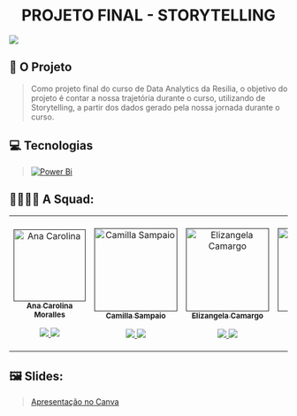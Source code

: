 <h1 align="center" > PROJETO FINAL - STORYTELLING </h1>

<img src ='https://www.canva.com/design/DAFRkWNOaDE/watch' align='center'/>

## 🎯 **O Projeto**
>Como projeto final do curso de Data Analytics da Resilia, o objetivo do projeto é contar a nossa trajetória durante o curso, utilizando de Storytelling, a partir dos dados gerado pela nossa jornada durante o curso.

## 💻 **Tecnologias**
> [![Power Bi](https://img.shields.io/badge/power_bi-F2C811?style=for-the-badge&logo=powerbi&logoColor=black)](https://powerbi.microsoft.com/pt-br/)



## 👩‍💻👨‍💻 **A Squad:**

<table align="center">

<td align="center"><br>
        <a href="">
            <img src="https://user-images.githubusercontent.com/40433498/200732083-e087e49e-97e5-42f7-afe4-4bd6b9f090f1.PNG" width="130px;" alt="Ana Carolina" style="max-width:100%;">
            <br><sub><b>Ana Carolina Moralles</b></sub><br>
        <p align="center">
            </a>    
            <a href="https://github.com/amoralles">
                   <img src="https://img.shields.io/badge/-Github-000?style=flat-square&logo=Github&logoColor=white&link=https://github.com/amoralles">
            </a>
            <a href="#" alt="Linkedin">
  <a href="https://www.linkedin.com/in/carolinamoralles/" target="_blank"> <img src="https://img.shields.io/badge/-Linkedin-0e76a8?style=flat-square&logo=Linkedin&logoColor=white"/>
       </p>
</td>
  <td align="center"><br>
        <a href="">
            <img src="https://user-images.githubusercontent.com/40433498/200732086-4479263d-bfe3-4d26-863b-a304756005dd.jpg" width="150px;" alt="Camilla Sampaio" style="max-width:100%;">
            <br><sub><b>Camilla Sampaio</b></sub><br>
        <p align="center">
            </a>    
            <a href="https://www.linkedin.com/in/camillasampaioo/">
                   <img src="https://img.shields.io/badge/-Github-000?style=flat-square&logo=Github&logoColor=white&link=https://github.com/camillasampaioo">
            </a>
            <a href="#" alt="Linkedin">
  <a href="https://www.linkedin.com/in/camillasampaioo/" target="_blank"> <img src="https://img.shields.io/badge/-Linkedin-0e76a8?style=flat-square&logo=Linkedin&logoColor=white"/>
       </p>
</td>
<td align="center"><br>
        <a href="">
            <img src="https://user-images.githubusercontent.com/40433498/174670820-6b28fdd7-b343-430f-87a9-76e63ad32265.jpg" width="150px;" align="center"; alt="Elizangela Camargo" style="max-width:100%;">
            <br><sub><b>Elizangela Camargo</b></sub><br>
        <p align="center">
            </a>    
            <a href="https://github.com/elizangela-camargo">
                   <img src="https://img.shields.io/badge/-Github-000?style=flat-square&logo=Github&logoColor=white&link=https://github.com/elizangela-camargo">
            </a>
              <a href="#" alt="Linkedin">
              <a href="https://www.linkedin.com/in/elizangela-camargo-3ab908144/" target="_blank"> <img src="https://img.shields.io/badge/-Linkedin-0e76a8?style=flat-square&logo=Linkedin&logoColor=white"/> 
       </p>
       
 </td>
  <td align="center"><br>
        <a href="">
            <img src="https://user-images.githubusercontent.com/40433498/200732085-80a402e7-cf58-44d8-92da-e19d083e4961.jpg" width="150px;" alt="Matheus" style="max-width:100%;">
            <br><sub><b>Matheus Barbosa</b></sub><br>
        <p align="center">
            </a>    
            <a href="https://github.com/MatheusB2002">
                   <img src="https://img.shields.io/badge/-Github-000?style=flat-square&logo=Github&logoColor=white&link=https://github.com/MatheusB2002">
            </a>
  <a href="https://www.linkedin.com/in/matheusbarbosa-an%C3%A1lise-dados/" target="_blank"> <img src="https://img.shields.io/badge/-Linkedin-0e76a8?style=flat-square&logo=Linkedin&logoColor=white"/> 
       </p>
    </td>
         
</table>

## 🖼️ Slides:
> <a href="https://www.canva.com/design/DAFQ0g2cL2g/M1eIw1xi6DW31kEyqYE6Mg/view?utm_content=DAFQ0g2cL2g&utm_campaign=designshare&utm_medium=link&utm_source=publishsharelink" target="_blank" >Apresentação no Canva


